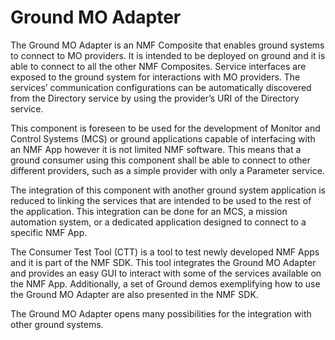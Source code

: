Ground MO Adapter
============

The Ground MO Adapter is an NMF Composite that enables ground systems to connect to MO providers. It is intended to be deployed on ground and it is able to connect to all the other NMF Composites. Service interfaces are exposed to the ground system for interactions with MO providers. The services’ communication configurations can be automatically discovered from the Directory service by using the provider’s URI of the Directory service.

This component is foreseen to be used for the development of Monitor and Control Systems (MCS) or ground applications capable of interfacing with an NMF App however it is not limited NMF software. This means that a ground consumer using this component shall be able to connect to other different providers, such as a simple provider with only a Parameter service.

The integration of this component with another ground system application is reduced to linking the services that are intended to be used to the rest of the application. This integration can be done for an MCS, a mission automation system, or a dedicated application designed to connect to a specific NMF App.

The Consumer Test Tool (CTT) is a tool to test newly developed NMF Apps and it is part of the NMF SDK. This tool integrates the Ground MO Adapter and provides an easy GUI to interact with some of the services available on the NMF App. Additionally, a set of Ground demos exemplifying how to use the Ground MO Adapter are also presented in the NMF SDK.

The Ground MO Adapter opens many possibilities for the integration with other ground systems.





